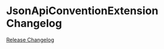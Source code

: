 # JsonApiConventionExtension Changelog

[Release Changelog](https://github.com/spryker/json-api-convention-extension/releases)
